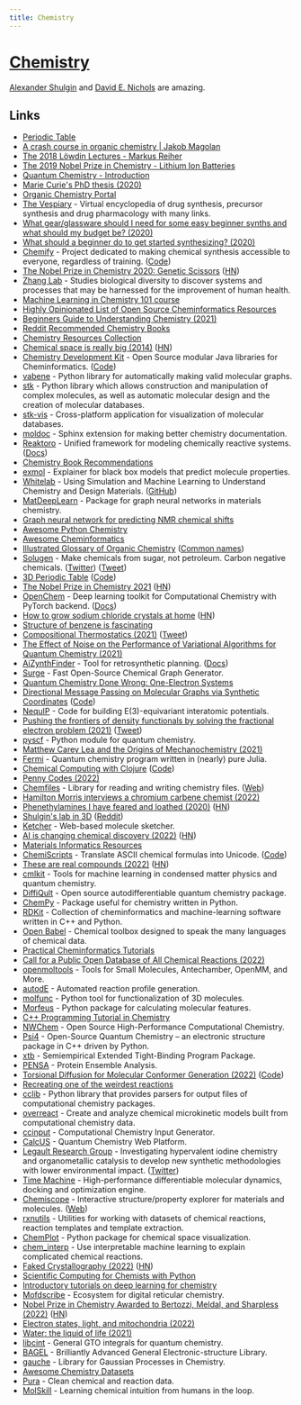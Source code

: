 ```yaml
---
title: Chemistry
---
```


# [Chemistry](http://en.wikipedia.org/wiki/Chemistry)

[Alexander Shulgin](http://en.wikipedia.org/wiki/Alexander_Shulgin) and [David E. Nichols](http://en.wikipedia.org/wiki/David_E._Nichols) are amazing.

## Links

- [Periodic Table](https://ptable.com/)
- [A crash course in organic chemistry | Jakob Magolan](https://www.youtube.com/watch?v=4INdeZ5HYpw)
- [The 2018 Löwdin Lectures - Markus Reiher](https://www.youtube.com/watch?v=OEJFPl7hSDM)
- [The 2019 Nobel Prize in Chemistry - Lithium Ion Batteries](https://www.youtube.com/watch?v=zy1BhVhpGN0)
- [Quantum Chemistry - Introduction](https://www.youtube.com/watch?v=HC81oYe43DI)
- [Marie Curie's PhD thesis (2020)](https://www.youtube.com/watch?v=-Vynhniw7SY)
- [Organic Chemistry Portal](https://www.organic-chemistry.org/)
- [The Vespiary](https://www.thevespiary.org/talk/index.php) - Virtual encyclopedia of drug synthesis, precursor synthesis and drug pharmacology with many links.
- [What gear/glassware should I need for some easy beginner synths and what should my budget be? (2020)](https://www.reddit.com/r/TheeHive/comments/j05ybe/what_gearglassware_should_i_need_for_some_easy/)
- [What should a beginner do to get started synthesizing? (2020)](https://www.reddit.com/r/TheeHive/comments/ikyfrw/what_should_a_beginner_do_to_get_started/)
- [Chemify](http://www.chem.gla.ac.uk/cronin/chemify/) - Project dedicated to making chemical synthesis accessible to everyone, regardless of training. ([Code](https://github.com/croningp/ChemputerSoftware))
- [The Nobel Prize in Chemistry 2020: Genetic Scissors](https://www.nobelprize.org/prizes/chemistry/2020/press-release/) ([HN](https://news.ycombinator.com/item?id=24706670))
- [Zhang Lab](https://zlab.bio/) - Studies biological diversity to discover systems and processes that may be harnessed for the improvement of human health.
- [Machine Learning in Chemistry 101 course](https://github.com/BingqingCheng/ML-in-chemistry-101)
- [Highly Opinionated List of Open Source Cheminformatics Resources](https://github.com/PatWalters/resources/blob/main/cheminformatics_resources.md)
- [Beginners Guide to Understanding Chemistry (2021)](https://www.youtube.com/playlist?list=PLgJIUWVTPrnXLrP25h_UteuawBgb0SyVR)
- [Reddit Recommended Chemistry Books](https://www.reddit.com/r/chemistry/wiki/books)
- [Chemistry Resources Collection](https://www.reddit.com/r/Chempros/comments/jput3t/megathread_community_resources_collection/)
- [Chemical space is really big (2014)](https://www.chemistryworld.com/opinion/chemical-space-is-big-really-big/7899.article) ([HN](https://news.ycombinator.com/item?id=27634549))
- [Chemistry Development Kit](https://cdk.github.io/) - Open Source modular Java libraries for Cheminformatics. ([Code](https://github.com/cdk/cdk))
- [vabene](https://github.com/lukasturcani/vabene) - Python library for automatically making valid molecular graphs.
- [stk](https://github.com/lukasturcani/stk) - Python library which allows construction and manipulation of complex molecules, as well as automatic molecular design and the creation of molecular databases.
- [stk-vis](https://github.com/lukasturcani/stk-vis) - Cross-platform application for visualization of molecular databases.
- [moldoc](https://github.com/lukasturcani/moldoc) - Sphinx extension for making better chemistry documentation.
- [Reaktoro](https://github.com/reaktoro/reaktoro) - Unified framework for modeling chemically reactive systems. ([Docs](https://reaktoro.org/))
- [Chemistry Book Recommendations](https://www.reddit.com/r/chemistry/comments/p0cj32/book_recommendations/)
- [exmol](https://github.com/ur-whitelab/exmol) - Explainer for black box models that predict molecule properties.
- [Whitelab](http://thewhitelab.org/) - Using Simulation and Machine Learning to Understand Chemistry and Design Materials. ([GitHub](https://github.com/ur-whitelab))
- [MatDeepLearn](https://github.com/vxfung/MatDeepLearn) - Package for graph neural networks in materials chemistry.
- [Graph neural network for predicting NMR chemical shifts](https://github.com/ur-whitelab/nmrgnn)
- [Awesome Python Chemistry](https://github.com/lmmentel/awesome-python-chemistry)
- [Awesome Cheminformatics](https://github.com/hsiaoyi0504/awesome-cheminformatics)
- [Illustrated Glossary of Organic Chemistry](http://www.chem.ucla.edu/~harding/IGOC/IGOC.html) ([Common names](http://www.chem.ucla.edu/~harding/IGOC/C/common_name.html))
- [Solugen](https://www.solugen.bio/) - Make chemicals from sugar, not petroleum. Carbon negative chemicals. ([Twitter](https://twitter.com/solugen)) ([Tweet](https://twitter.com/sethbannon/status/1435963898402725900))
- [3D Periodic Table](https://periodic.donghwi.dev/) ([Code](https://github.com/suhdonghwi/3d-periodic-table))
- [The Nobel Prize in Chemistry 2021](https://www.nobelprize.org/prizes/chemistry/2021/press-release/) ([HN](https://news.ycombinator.com/item?id=28771079))
- [OpenChem](https://github.com/Mariewelt/OpenChem) - Deep learning toolkit for Computational Chemistry with PyTorch backend. ([Docs](https://mariewelt.github.io/OpenChem/html/index.html))
- [How to grow sodium chloride crystals at home](https://crystalverse.com/sodium-chloride-crystals/) ([HN](https://news.ycombinator.com/item?id=29255511))
- [Structure of benzene is fascinating](https://twitter.com/johncarlosbaez/status/1461684340111429637)
- [Compositional Thermostatics (2021)](https://johncarlosbaez.wordpress.com/2021/11/22/compositional-thermostatics/) ([Tweet](https://twitter.com/johncarlosbaez/status/1462765291113488391))
- [The Effect of Noise on the Performance of Variational Algorithms for Quantum Chemistry (2021)](https://medium.com/qiskit/the-effect-of-noise-on-the-performance-of-variational-algorithms-for-quantum-chemistry-9cac4526abc1)
- [AiZynthFinder](https://github.com/MolecularAI/aizynthfinder) - Tool for retrosynthetic planning. ([Docs](https://molecularai.github.io/aizynthfinder/))
- [Surge](https://github.com/StructureGenerator/surge) - Fast Open-Source Chemical Graph Generator.
- [Quantum Chemistry Done Wrong: One-Electron Systems](https://github.com/lisyarus/chembook)
- [Directional Message Passing on Molecular Graphs via Synthetic Coordinates](https://www.in.tum.de/daml/synthetic-coordinates/) ([Code](https://github.com/TUM-DAML/synthetic_coordinates))
- [NequIP](https://github.com/mir-group/nequip) - Code for building E(3)-equivariant interatomic potentials.
- [Pushing the frontiers of density functionals by solving the fractional electron problem (2021)](https://www.science.org/doi/10.1126/science.abj6511) ([Tweet](https://twitter.com/pfau/status/1469024580853547014))
- [pyscf](https://github.com/pyscf/pyscf) - Python module for quantum chemistry.
- [Matthew Carey Lea and the Origins of Mechanochemistry (2021)](https://www.sciencehistory.org/distillations/matthew-carey-lea-and-the-origins-of-mechanochemistry)
- [Fermi](https://github.com/FermiQC/Fermi.jl) - Quantum chemistry program written in (nearly) pure Julia.
- [Chemical Computing with Clojure](https://gigasquidsoftware.com/chemical-computing/index.html) ([Code](https://github.com/gigasquid/chemical-computing))
- [Penny Codes (2022)](https://depth-first.com/articles/2022/01/12/penny-codes/)
- [Chemfiles](https://github.com/chemfiles/chemfiles) - Library for reading and writing chemistry files. ([Web](https://chemfiles.org/))
- [Hamilton Morris interviews a chromium carbene chemist (2022)](https://www.youtube.com/watch?v=XCFBSqljGaI)
- [Phenethylamines I have feared and loathed (2020)](http://nikobidin.com/phenethylamines-i-have-feared-and-loathed) ([HN](https://news.ycombinator.com/item?id=30230772))
- [Shulgin's lab in 3D](https://my.matterport.com/show/?m=Z93pXf9jiWK) ([Reddit](https://www.reddit.com/r/researchchemicals/comments/spsvdi/woah_shulgins_lab_in_3d/))
- [Ketcher](https://github.com/epam/ketcher) - Web-based molecule sketcher.
- [AI is changing chemical discovery (2022)](https://thegradient.pub/how-ai-is-changing-chemical-discovery/) ([HN](https://news.ycombinator.com/item?id=30337490))
- [Materials Informatics Resources](https://github.com/ncfrey/resources)
- [ChemiScripts](https://jwilk.github.io/chemiscripts/) - Translate ASCII chemical formulas into Unicode. ([Code](https://github.com/jwilk/chemiscripts))
- [These are real compounds (2022)](https://www.science.org/content/blog-post/these-are-real-compounds) ([HN](https://news.ycombinator.com/item?id=30781345))
- [cmlkit](https://github.com/sirmarcel/cmlkit) - Tools for machine learning in condensed matter physics and quantum chemistry.
- [DiffiQult](https://github.com/aspuru-guzik-group/DiffiQult) - Open source autodifferentiable quantum chemistry package.
- [ChemPy](https://github.com/bjodah/chempy) - Package useful for chemistry written in Python.
- [RDKit](https://github.com/rdkit/rdkit) - Collection of cheminformatics and machine-learning software written in C++ and Python.
- [Open Babel](https://github.com/openbabel/openbabel) - Chemical toolbox designed to speak the many languages of chemical data.
- [Practical Cheminformatics Tutorials](https://github.com/PatWalters/practical_cheminformatics_tutorials)
- [Call for a Public Open Database of All Chemical Reactions (2022)](https://pubs.acs.org/doi/pdf/10.1021/acs.jcim.1c01140)
- [openmoltools](https://github.com/choderalab/openmoltools) - Tools for Small Molecules, Antechamber, OpenMM, and More.
- [autodE](https://github.com/duartegroup/autodE) - Automated reaction profile generation.
- [molfunc](https://github.com/duartegroup/molfunc) - Python tool for functionalization of 3D molecules.
- [Morfeus](https://github.com/kjelljorner/morfeus) - Python package for calculating molecular features.
- [C++ Programming Tutorial in Chemistry](https://github.com/CrawfordGroup/ProgrammingProjects)
- [NWChem](https://github.com/nwchemgit/nwchem) - Open Source High-Performance Computational Chemistry.
- [Psi4](https://github.com/psi4/psi4) - Open-Source Quantum Chemistry – an electronic structure package in C++ driven by Python.
- [xtb](https://github.com/grimme-lab/xtb) - Semiempirical Extended Tight-Binding Program Package.
- [PENSA](https://github.com/drorlab/pensa) - Protein Ensemble Analysis.
- [Torsional Diffusion for Molecular Conformer Generation (2022)](https://arxiv.org/abs/2206.01729) ([Code](https://github.com/gcorso/torsional-diffusion))
- [Recreating one of the weirdest reactions](https://www.youtube.com/watch?v=LL3kVtc-4vY)
- [cclib](https://github.com/cclib/cclib) - Python library that provides parsers for output files of computational chemistry packages.
- [overreact](https://github.com/geem-lab/overreact) - Create and analyze chemical microkinetic models built from computational chemistry data.
- [ccinput](https://github.com/cyllab/ccinput) - Computational Chemistry Input Generator.
- [CalcUS](https://github.com/cyllab/CalcUS) - Quantum Chemistry Web Platform.
- [Legault Research Group](https://cyl.recherche.usherbrooke.ca/) - Investigating hypervalent iodine chemistry and organometallic catalysis to develop new synthetic methodologies with lower environmental impact. ([Twitter](https://twitter.com/CYL_Lab))
- [Time Machine](https://github.com/proteneer/timemachine) - High-performance differentiable molecular dynamics, docking and optimization engine.
- [Chemiscope](https://github.com/lab-cosmo/chemiscope) - Interactive structure/property explorer for materials and molecules. ([Web](https://chemiscope.org/))
- [rxnutils](https://github.com/MolecularAI/reaction_utils) - Utilities for working with datasets of chemical reactions, reaction templates and template extraction.
- [ChemPlot](https://github.com/mcsorkun/ChemPlot) - Python package for chemical space visualization.
- [chem_interp](https://github.com/jjgoings/chem_interp) - Use interpretable machine learning to explain complicated chemical reactions.
- [Faked Crystallography (2022)](https://www.science.org/content/blog-post/faked-crystallography) ([HN](https://news.ycombinator.com/item?id=32280756))
- [Scientific Computing for Chemists with Python](https://github.com/weisscharlesj/SciCompforChemists)
- [Introductory tutorials on deep learning for chemistry](https://github.com/rociomer/dl-chem-101)
- [Mofdscribe](https://github.com/kjappelbaum/mofdscribe) - Ecosystem for digital reticular chemistry.
- [Nobel Prize in Chemistry Awarded to Bertozzi, Meldal, and Sharpless (2022)](https://www.nobelprize.org/prizes/chemistry/2022/summary/) ([HN](https://news.ycombinator.com/item?id=33093278))
- [Electron states, light, and mitochondria (2022)](https://www.multiflora-herbs.com/blogs/news/electron-states-light-and-mitochondria)
- [Water: the liquid of life (2021)](https://www.multiflora-herbs.com/blogs/news/water)
- [libcint](https://github.com/sunqm/libcint) - General GTO integrals for quantum chemistry.
- [BAGEL](https://github.com/qsimulate-open/bagel) - Brilliantly Advanced General Electronic-structure Library.
- [gauche](https://github.com/leojklarner/gauche) - Library for Gaussian Processes in Chemistry.
- [Awesome Chemistry Datasets](https://github.com/kjappelbaum/awesome-chemistry-datasets)
- [Pura](https://github.com/sustainable-processes/pura) - Clean chemical and reaction data.
- [MolSkill](https://github.com/microsoft/molskill) - Learning chemical intuition from humans in the loop.
